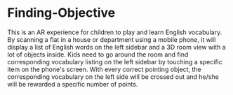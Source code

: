 # Finding-Objective
This is an AR experience for children to play and learn English vocabulary. By scanning a flat in a house or department using a mobile phone, it will display a list of English words on the left sidebar and a 3D room view with a lot of objects inside. Kids need to go around the room and find corresponding vocabulary listing on the left sidebar by touching a specific item on the phone's screen. With every correct pointing object, the corresponding vocabulary on the left side will be crossed out and he/she will be rewarded a specific number of points.
